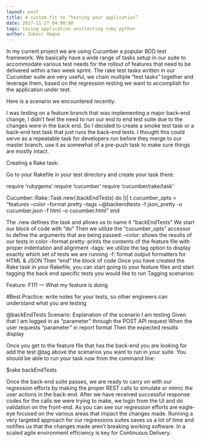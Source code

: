 ```yaml
---
layout: post
title: A custom fit to “testing your application”
date: 2017-11-27 04:00:00
tags: tesing application unittesting ruby python
author: Zubair Haque
---
```

In my current project we are using Cucumber a popular BDD test framework. We basically have a wide range of tasks setup in our suite to accommodate various test needs for the rollout of features that need to be delivered within a two week sprint. The rake test tasks written in our Cucumber suite are very useful, we chain multiple “test tasks” together and leverage them, based on the regression testing we want to accomplish for the application under test.

Here is a scenario we encountered recently:

I was testing on a feature branch that was implementing a major back-end change, I didn’t feel the need to run our end to end test suite due to the changes were in the back end. So I decided to create a smoke test task or a back-end test task that just runs the back-end tests. I thought this could serve as a repeatable task for developers run before they merge to our master branch, use it as somewhat of a pre-push task to make sure things are mostly intact.

Creating a Rake task:

Go to your Rakefile in your test directory and create your task there:

require ‘rubygems’
require ‘cucumber’
require ‘cucumber/rake/task’

Cucumber::Rake::Task.new(:backEndTests) do |t|
t.cucumber_opts = “features –color –format pretty –tags ~@backendtests -f json_pretty -o cucumber.json -f html -o cucumber.html”
end

The .new defines the task and allows us to name it “backEndTests”
We start our block of code with “do”
Then we utilize the “cucumber_opts” accessor to define the arguments that are being passed:
–color: shows the results of our tests in color
–format pretty: prints the contents of the feature file with proper indentation and alignment
–tags: we utilize the tag option to display exactly which set of tests we are running
-f: format output formatters for HTML & JSON
Then “end” the block of code
Once you have created the Rake task in your Rakefile, you can start going to your feature files and start tagging the back end specific tests you would like to run
Tagging scenarios:

Feature: F111 — What my feature is doing

#Best Practice: write notes for your tests, so other engineers can understand what you are testing

@backEndTests
Scenario: Explanation of the scenario I am testing
Given that I am logged in as “parameter” through the POST API request
When the user requests “parameter” in report format
Then the expected results display

Once you get to the feature file that has the back-end you are looking for add the test @tag above the scenarios you want to run in your suite.
You should be able to run your task now from the command line:

$rake backEndTests

Once the back-end suite passes, we are ready to carry on with our regression efforts by making the proper REST calls to simulate or mimic the user actions in the back-end. After we have received successful response codes for the calls we were trying to make, we login from the UI and do validation on the front-end. As you can see our regression efforts are eagle-eye focused on the various areas that impact the changes made. Running a very targeted approach for our regressions suites saves us a lot of time and notifies us that the changes made aren’t breaking working software. In a scaled agile environment efficiency is key for Continuous Delivery.
